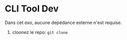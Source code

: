 # CLI Tool Dev
Dans cet exo, aucune depédance externe n'est requise. 
1. cloonez le repo: `git clone `